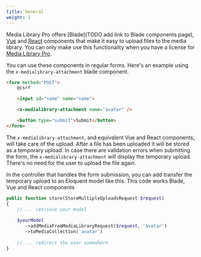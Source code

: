 ```yaml
---
title: General
weight: 1
---
```


Media Library Pro offers [Blade](TODO add link to Blade components page), [Vue](TODO) and [React](TODO) components that make it easy to upload files to the media library. You can only make use this functionality when you have a license for [Media Library Pro](https://medialibrary.pro).

You can use these components in regular forms. Here's an example using the `x-medialibrary-attachment` blade component.

```html
<form method="POST">
    @csrf

    <input id="name" name="name">

    <x-medialibrary-attachment name="avatar" />

    <button type="submit">Submit</button>
</form>
```

The `x-medialibrary-attachment`, and equivalent Vue and React components, will take care of the upload. After a file has been uploaded it will be stored as a temporary upload. In case there are validation errors when submitting the form, the `x-medialibrary-attachment` will display the temporary upload. There's no need for the user to upload the file again.

In the controller that handles the form submission, you can add transfer the temporary upload to an Eloquent model like this. This code works Blade, Vue and React components

```php
public function store(StoreMultipleUploadsRequest $request)
{
    // ... retrieve your model
    
    $yourModel
       ->addMediaFromMediaLibraryRequest($request, 'avatar')
       ->toMediaCollection('avatar')
    
    // ... redirect the user somewhere
}
```


